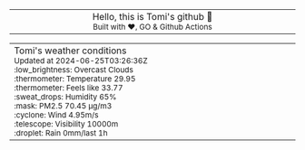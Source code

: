 
<div align="center">
<table>
<tbody>
<td align="center">
<img width="2000" height="0"><br>
Hello, this is Tomi's github 👋<br>
<sup>Built with ❤️, GO & Github Actions</sup><br>
<img width="2000" height="0">
</td>
</tbody>
</table>
</div>
<table>
<tbody>
<td align="left">
<img width="2000" height="0"><br>
Tomi's weather conditions<br>
<sup>Updated at 2024-06-25T03:26:36Z</sup><br>
<sup>:low_brightness: Overcast Clouds</sup><br>
<sup>:thermometer: Temperature 29.95 </sup><br>
<sup>:thermometer: Feels like 33.77</sup><br>
<sup>:sweat_drops: Humidity 65%</sup><br>
<sup>:mask: PM2.5 70.45 μg/m3</sup><br>
<sup>:cyclone: Wind 4.95m/s </sup><br>
<sup>:telescope: Visibility 10000m </sup><br>
<sup>:droplet: Rain 0mm/last 1h </sup><br>
<img width="2000" height="0">
</td>
<td align="left">
<img width="2000" height="0"><br>
<br>
<img width="2000" height="0">
</td>
</tbody>
</table>
</div>
    